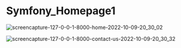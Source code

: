 # Symfony_Homepage1
![screencapture-127-0-0-1-8000-home-2022-10-09-20_30_02](https://user-images.githubusercontent.com/91435300/194773579-94986ac0-ef35-490e-9cf3-bebe7c0f8a9f.png)

![screencapture-127-0-0-1-8000-contact-us-2022-10-09-20_30_32](https://user-images.githubusercontent.com/91435300/194773581-427f40d4-4725-4a8d-92bb-92c19880fcf7.png)
